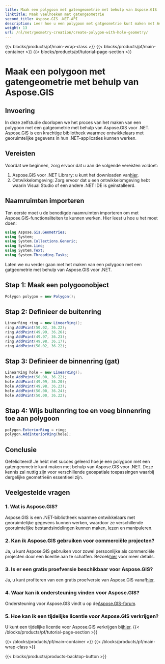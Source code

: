 ```yaml
---
title: Maak een polygoon met gatengeometrie met behulp van Aspose.GIS
linktitle: Maak veelhoeken met gatengeometrie
second_title: Aspose.GIS .NET-API
description: Leer hoe u een polygoon met gatgeometrie kunt maken met Aspose.GIS voor .NET. Stapsgewijze zelfstudie met codevoorbeelden.
weight: 13
url: /nl/net/geometry-creation/create-polygon-with-hole-geometry/
---
```


{{< blocks/products/pf/main-wrap-class >}}
{{< blocks/products/pf/main-container >}}
{{< blocks/products/pf/tutorial-page-section >}}

# Maak een polygoon met gatengeometrie met behulp van Aspose.GIS

## Invoering
In deze zelfstudie doorlopen we het proces van het maken van een polygoon met een gatgeometrie met behulp van Aspose.GIS voor .NET. Aspose.GIS is een krachtige bibliotheek waarmee ontwikkelaars met georuimtelijke gegevens in hun .NET-applicaties kunnen werken. 
## Vereisten
Voordat we beginnen, zorg ervoor dat u aan de volgende vereisten voldoet:
1. Aspose.GIS voor .NET Library: u kunt het downloaden van[hier](https://releases.aspose.com/gis/net/).
2. Ontwikkelomgeving: Zorg ervoor dat u een ontwikkelomgeving hebt waarin Visual Studio of een andere .NET IDE is geïnstalleerd.
## Naamruimten importeren
Ten eerste moet u de benodigde naamruimten importeren om met Aspose.GIS-functionaliteiten te kunnen werken. Hier leest u hoe u het moet doen:

```csharp
using Aspose.Gis.Geometries;
using System;
using System.Collections.Generic;
using System.Linq;
using System.Text;
using System.Threading.Tasks;
```

Laten we nu verder gaan met het maken van een polygoon met een gatgeometrie met behulp van Aspose.GIS voor .NET.
## Stap 1: Maak een polygoonobject
```csharp
Polygon polygon = new Polygon();
```
## Stap 2: Definieer de buitenring
```csharp
LinearRing ring = new LinearRing();
ring.AddPoint(50.02, 36.22);
ring.AddPoint(49.99, 36.26);
ring.AddPoint(49.97, 36.23);
ring.AddPoint(49.98, 36.17);
ring.AddPoint(50.02, 36.22);
```
## Stap 3: Definieer de binnenring (gat)
```csharp
LinearRing hole = new LinearRing();
hole.AddPoint(50.00, 36.22);
hole.AddPoint(49.99, 36.20);
hole.AddPoint(49.98, 36.23);
hole.AddPoint(50.00, 36.24);
hole.AddPoint(50.00, 36.22);
```
## Stap 4: Wijs buitenring toe en voeg binnenring toe aan polygoon
```csharp
polygon.ExteriorRing = ring;
polygon.AddInteriorRing(hole);
```
## Conclusie
Gefeliciteerd! Je hebt met succes geleerd hoe je een polygoon met een gatengeometrie kunt maken met behulp van Aspose.GIS voor .NET. Deze kennis zal nuttig zijn voor verschillende geospatiale toepassingen waarbij dergelijke geometrieën essentieel zijn.
## Veelgestelde vragen
### 1. Wat is Aspose.GIS?
Aspose.GIS is een .NET-bibliotheek waarmee ontwikkelaars met georuimtelijke gegevens kunnen werken, waardoor ze verschillende georuimtelijke bestandsindelingen kunnen maken, lezen en manipuleren.
### 2. Kan ik Aspose.GIS gebruiken voor commerciële projecten?
 Ja, u kunt Aspose.GIS gebruiken voor zowel persoonlijke als commerciële projecten door een licentie aan te schaffen. Bezoek[hier](https://purchase.aspose.com/buy) voor meer details.
### 3. Is er een gratis proefversie beschikbaar voor Aspose.GIS?
 Ja, u kunt profiteren van een gratis proefversie van Aspose.GIS vanaf[hier](https://releases.aspose.com/).
### 4. Waar kan ik ondersteuning vinden voor Aspose.GIS?
 Ondersteuning voor Aspose.GIS vindt u op de[Aspose.GIS-forum](https://forum.aspose.com/c/gis/33).
### 5. Hoe kan ik een tijdelijke licentie voor Aspose.GIS verkrijgen?
 U kunt een tijdelijke licentie voor Aspose.GIS verkrijgen bij[hier](https://purchase.aspose.com/temporary-license/).
{{< /blocks/products/pf/tutorial-page-section >}}

{{< /blocks/products/pf/main-container >}}
{{< /blocks/products/pf/main-wrap-class >}}

{{< blocks/products/products-backtop-button >}}
